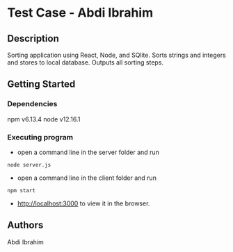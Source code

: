 # Test Case - Abdi Ibrahim

## Description
Sorting application using React, Node, and SQlite.
Sorts strings and integers and stores to local database.
Outputs all sorting steps.

## Getting Started

### Dependencies
npm v6.13.4
node v12.16.1

### Executing program

* open a command line in the server folder and run
```
node server.js
```

* open a command line in the client folder and run
```
npm start
```

* [http://localhost:3000](http://localhost:3000) to view it in the browser.

## Authors
Abdi Ibrahim
